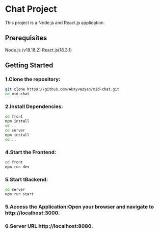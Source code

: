 # Chat Project
This project is a Node.js and React.js application.

## Prerequisites
Node.js (v18.18.2)
React.js(18.3.1)

## Getting Started
### 1.Clone the repository:
```bash
git clone https://github.com/AbAyvazyan/mid-chat.git
cd mid-chat
```
### 2.Install Dependencies:
```bash
cd front
npm install
cd ..
cd server
npm install
cd ..
```
### 4.Start the Frontend:
```bash
cd front
npm run dev
```

### 5.Start tBackend:
```bash
cd server
npm run start
```

### 5.Access the Application:Open your browser and navigate to http://localhost:3000.
### 6.Server URL http://localhost:8080.
